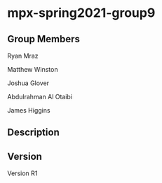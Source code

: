 # mpx-spring2021-group9

## Group Members
Ryan Mraz

Matthew Winston

Joshua Glover

Abdulrahman Al Otaibi

James Higgins

## Description


## Version
Version R1
